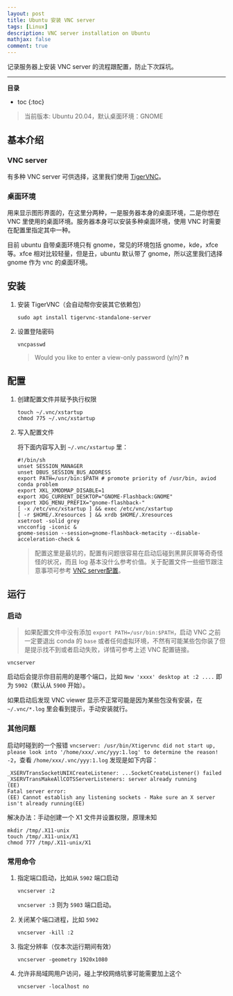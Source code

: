 ```yaml
---
layout: post
title: Ubuntu 安装 VNC server
tags: [Linux]
description: VNC server installation on Ubuntu
mathjax: false
comment: true
---
```


记录服务器上安装 VNC server 的流程跟配置，防止下次踩坑。

---

**目录**

* toc
{:toc}

> 当前版本: Ubuntu 20.04，默认桌面环境：GNOME

## 基本介绍

### VNC server

有多种 VNC server 可供选择，这里我们使用 [TigerVNC](https://tigervnc.org)。

### 桌面环境

用来显示图形界面的，在这里分两种，一是服务器本身的桌面环境，二是你想在 VNC 里使用的桌面环境。服务器本身可以安装多种桌面环境，使用 VNC 时需要在配置里指定其中一种。

目前 ubuntu 自带桌面环境只有 gnome，常见的环境包括 gnome，kde，xfce 等。xfce 相对比较轻量，但是丑，ubuntu 默认带了 gnome，所以这里我们选择 gnome 作为 vnc 的桌面环境。

## 安装

1. 安装 TigerVNC（会自动帮你安装其它依赖包）

    ```shell
    sudo apt install tigervnc-standalone-server
    ```

2. 设置登陆密码

    ```shell
    vncpasswd
    ```

    > Would you like to enter a view-only password (y/n)? **n**

## 配置

1. 创建配置文件并赋予执行权限

    ```shell
    touch ~/.vnc/xstartup
    chmod 775 ~/.vnc/xstartup
    ```

2. 写入配置文件

    将下面内容写入到 `~/.vnc/xstartup` 里：

    ```shell
    #!/bin/sh
    unset SESSION_MANAGER
    unset DBUS_SESSION_BUS_ADDRESS
    export PATH=/usr/bin:$PATH # promote priority of /usr/bin, aviod conda problem
    export XKL_XMODMAP_DISABLE=1
    export XDG_CURRENT_DESKTOP="GNOME-Flashback:GNOME"
    export XDG_MENU_PREFIX="gnome-flashback-"
    [ -x /etc/vnc/xstartup ] && exec /etc/vnc/xstartup
    [ -r $HOME/.Xresources ] && xrdb $HOME/.Xresources
    xsetroot -solid grey
    vncconfig -iconic &
    gnome-session --session=gnome-flashback-metacity --disable-acceleration-check &
    ```

    > 配置这里是最坑的，配置有问题很容易在启动后碰到黑屏灰屏等奇奇怪怪的状况，而且 log 基本没什么参考价值。关于配置文件一些细节跟注意事项可参考 [VNC server配置](https://segmentfault.com/a/1190000022707961)。

## 运行

### 启动

> 如果配置文件中没有添加 `export PATH=/usr/bin:$PATH`，启动 VNC 之前一定要退出 conda 的 `base` 或者任何虚拟环境，不然有可能某些包你装了但是提示找不到或者启动失败，详情可参考上述 VNC 配置链接。

```shell
vncserver
```

启动后会提示你目前用的是哪个端口，比如 `New 'xxxx' desktop at :2 ....` 即为 `5902`（默认从 `5900` 开始）。

如果启动后发现 VNC viewer 显示不正常可能是因为某些包没有安装，在 `~/.vnc/*.log` 里会看到提示，手动安装就行。

### 其他问题

启动时碰到的一个报错 `vncserver: /usr/bin/Xtigervnc did not start up, please look into '/home/xxx/.vnc/yyy:1.log' to determine the reason! -2`，查看 `/home/xxx/.vnc/yyy:1.log` 发现是如下内容：

```shell
_XSERVTransSocketUNIXCreateListener: ...SocketCreateListener() failed
_XSERVTransMakeAllCOTSServerListeners: server already running
(EE)
Fatal server error:
(EE) Cannot establish any listening sockets - Make sure an X server isn't already running(EE)
```

解决办法：手动创建一个 X1 文件并设置权限，原理未知

```shell
mkdir /tmp/.X11-unix
touch /tmp/.X11-unix/X1
chmod 777 /tmp/.X11-unix/X1
```

### 常用命令

1. 指定端口启动，比如从 `5902` 端口启动

    ```shell
    vncserver :2
    ```

    `vncserver :3` 则为 `5903` 端口启动。

2. 关闭某个端口进程，比如 `5902`

    ```shell
    vncserver -kill :2
    ```

3. 指定分辨率（仅本次运行期间有效）

    ```shell
    vncserver -geometry 1920x1080
    ```

4. 允许非局域网用户访问，碰上学校网络坑爹可能需要加上这个

    ```shell
    vncserver -localhost no
    ```